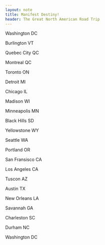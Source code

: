 ```yaml
---
layout: note
title: Manifest Destiny!
header: The Great North American Road Trip
---
```


Washington DC

Burlington VT

Quebec City QC

Montreal QC

Toronto ON

Detroit MI

Chicago IL

Madison WI

Minneapolis MN

Black Hills SD

Yellowstone WY

Seattle WA

Portland OR

San Fransisco CA

Los Angeles CA

Tuscon AZ

Austin TX

New Orleans LA

Savannah GA

Charleston SC

Durham NC

Washington DC
